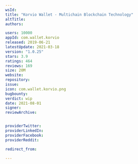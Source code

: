 ```yaml
---
wsId: 
title: "Korvio Wallet - Multichain Blockchain Technology"
altTitle: 
authors:

users: 10000
appId: com.wallet.korvio
released: 2019-06-21
latestUpdate: 2021-03-18
version: "1.0.25"
stars: 3.9
ratings: 464
reviews: 169
size: 20M
website: 
repository: 
issue: 
icon: com.wallet.korvio.png
bugbounty: 
verdict: wip
date: 2021-08-01
signer: 
reviewArchive:


providerTwitter: 
providerLinkedIn: 
providerFacebook: 
providerReddit: 

redirect_from:

---
```



